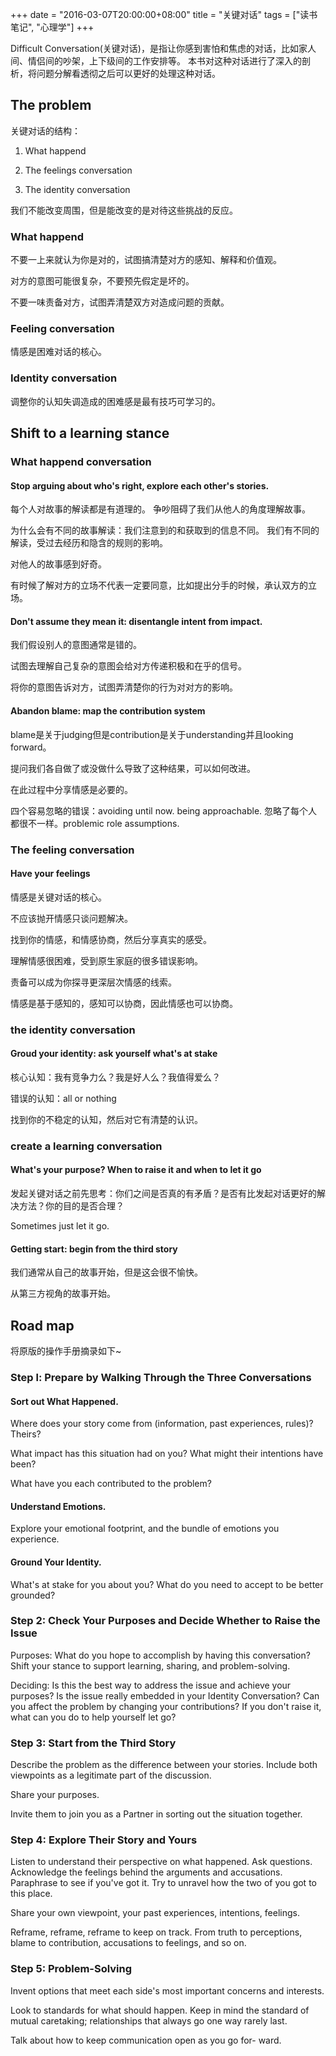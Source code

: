 +++
date = "2016-03-07T20:00:00+08:00"
title = "关键对话"
tags = ["读书笔记", "心理学"]
+++

Difficult Conversation(关键对话)，是指让你感到害怕和焦虑的对话，比如家人间、情侣间的吵架，上下级间的工作安排等。
本书对这种对话进行了深入的剖析，将问题分解看透彻之后可以更好的处理这种对话。

## The problem

关键对话的结构：

1. What happend

2. The feelings conversation

3. The identity conversation

我们不能改变周围，但是能改变的是对待这些挑战的反应。

### What happend

不要一上来就认为你是对的，试图搞清楚对方的感知、解释和价值观。

对方的意图可能很复杂，不要预先假定是坏的。

不要一味责备对方，试图弄清楚双方对造成问题的贡献。

### Feeling conversation

情感是困难对话的核心。

### Identity conversation

调整你的认知失调造成的困难感是最有技巧可学习的。

## Shift to a learning stance

### What happend conversation

#### Stop arguing about who's right, explore each other's stories.

每个人对故事的解读都是有道理的。
争吵阻碍了我们从他人的角度理解故事。

为什么会有不同的故事解读：我们注意到的和获取到的信息不同。
我们有不同的解读，受过去经历和隐含的规则的影响。

对他人的故事感到好奇。

有时候了解对方的立场不代表一定要同意，比如提出分手的时候，承认双方的立场。

#### Don't assume they mean it: disentangle intent from impact.

我们假设别人的意图通常是错的。

试图去理解自己复杂的意图会给对方传递积极和在乎的信号。

将你的意图告诉对方，试图弄清楚你的行为对对方的影响。

#### Abandon blame: map the contribution system

blame是关于judging但是contribution是关于understanding并且looking forward。

提问我们各自做了或没做什么导致了这种结果，可以如何改进。

在此过程中分享情感是必要的。

四个容易忽略的错误：avoiding until now. being approachable. 
忽略了每个人都很不一样。problemic role assumptions.

### The feeling conversation

#### Have your feelings

情感是关键对话的核心。

不应该抛开情感只谈问题解决。

找到你的情感，和情感协商，然后分享真实的感受。

理解情感很困难，受到原生家庭的很多错误影响。

责备可以成为你探寻更深层次情感的线索。

情感是基于感知的，感知可以协商，因此情感也可以协商。

### the identity conversation

#### Groud your identity: ask yourself what's at stake

核心认知：我有竞争力么？我是好人么？我值得爱么？

错误的认知：all or nothing

找到你的不稳定的认知，然后对它有清楚的认识。

### create a learning conversation

#### What's your purpose? When to raise it and when to let it go

发起关键对话之前先思考：你们之间是否真的有矛盾？是否有比发起对话更好的解决方法？你的目的是否合理？

Sometimes just let it go.

#### Getting start: begin from the third story

我们通常从自己的故事开始，但是这会很不愉快。

从第三方视角的故事开始。

## Road map

将原版的操作手册摘录如下~

### Step l: Prepare by Walking Through the Three Conversations

#### Sort out What Happened.

Where does your story come from (information, past experiences, rules)? Theirs?

What impact has this situation had on you? What might their
intentions have been?

What have you each contributed to the problem?

#### Understand Emotions.

Explore your emotional footprint, and the bundle of emotions
you experience.

#### Ground Your Identity.

What's at stake for you about you? What do you need to accept
to be better grounded?

### Step 2: Check Your Purposes and Decide Whether to Raise the Issue

Purposes: What do you hope to accomplish by having this conversation? Shift your stance to support learning, sharing, and
problem-solving.

Deciding: Is this the best way to address the issue and achieve
your purposes? Is the issue really embedded in your Identity
Conversation? Can you affect the problem by changing your
contributions? If you don't raise it, what can you do to help
yourself let go?

### Step 3: Start from the Third Story

Describe the problem as the difference between your stories. 
Include both viewpoints as a legitimate part of the discussion.

Share your purposes.

Invite them to join you as a Partner in sorting out the situation
together.

### Step 4: Explore Their Story and Yours

Listen to understand their perspective on what happened. Ask
questions. Acknowledge the feelings behind the arguments and
accusations. Paraphrase to see if you've got it. Try to unravel
how the two of you got to this place.

Share your own viewpoint, your past experiences, intentions,
feelings.

Reframe, reframe, reframe to keep on track. From truth to
perceptions, blame to contribution, accusations to feelings,
and so on.

### Step 5: Problem-Solving

Invent options that meet each side's most important concerns
and interests.

Look to standards for what should happen. Keep in mind the
standard of mutual caretaking; relationships that always go one
way rarely last.

Talk about how to keep communication open as you go for-
ward.
